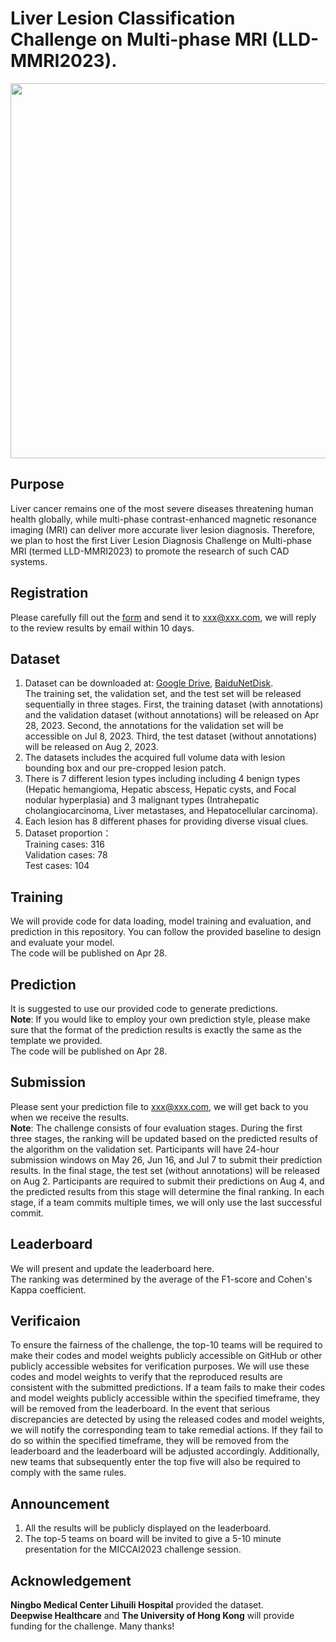 # Liver Lesion Classification Challenge on Multi-phase MRI (LLD-MMRI2023).   
<img src="https://github.com/LMMMEng/LLD-MMRI2023/blob/main/images/logo.png" width="600"/><br/>
## **Purpose**   
Liver cancer remains one of the most severe diseases threatening human health globally, while multi-phase contrast-enhanced magnetic resonance imaging (MRI) can deliver more accurate liver lesion diagnosis. Therefore, we plan to host the first Liver Lesion Diagnosis Challenge on Multi-phase MRI (termed LLD-MMRI2023) to promote the research of such CAD systems.
## **Registration**   
Please carefully fill out the [form](example.com) and send it to xxx@xxx.com, we will reply to the review results by email within 10 days.  
## **Dataset**   
1. Dataset can be downloaded at: [Google Drive](example.com), [BaiduNetDisk](example.com).    
The training set, the validation set, and the test set will be released sequentially in three stages. First, the training dataset (with annotations) and the validation dataset (without annotations) will be released on Apr 28, 2023. Second, the annotations for the validation set will be accessible on Jul 8, 2023. Third, the test dataset (without annotations) will be released on Aug 2, 2023.  
2. The datasets includes the acquired full volume data with lesion bounding box and our pre-cropped lesion patch.   
3. There is 7 different lesion types including including 4 benign types (Hepatic hemangioma, Hepatic abscess, Hepatic cysts, and Focal nodular hyperplasia) and 3 malignant types (Intrahepatic cholangiocarcinoma, Liver metastases, and Hepatocellular carcinoma).   
4. Each lesion has 8 different phases for providing diverse visual clues.   
5. Dataset proportion：   
Training cases: 316   
Validation cases: 78   
Test cases: 104   
## **Training**      
We will provide code for data loading, model training and evaluation, and prediction in this repository. You can follow the provided baseline to design and evaluate your model.   
The code will be published on Apr 28.
## **Prediction**    
It is suggested to use our provided code to generate predictions.  
**Note**: If you would like to employ your own prediction style, please make sure that the format of the prediction results is exactly the same as the template we provided.    
The code will be published on Apr 28.
## **Submission**     
Please sent your prediction file to xxx@xxx.com, we will get back to you when we receive the results.   
**Note**: The challenge consists of four evaluation stages. During the first three stages, the ranking will be updated based on the predicted results of the algorithm on the validation set. Participants will have 24-hour submission windows on May 26, Jun 16, and Jul 7 to submit their prediction results. In the final stage, the test set (without annotations) will be released on Aug 2. Participants are required to submit their predictions on Aug 4, and the predicted results from this stage will determine the final ranking. In each stage, if a team commits multiple times, we will only use the last successful commit.   
## **Leaderboard**    
We will present and update the leaderboard here.    
The ranking was determined by the average of the F1-score and Cohen's Kappa coefficient.    
## **Verificaion**    
To ensure the fairness of the challenge, the top-10 teams will be required to make their codes and model weights publicly accessible on GitHub or other publicly accessible websites for verification purposes. We will use these codes and model weights to verify that the reproduced results are consistent with the submitted predictions. If a team fails to make their codes and model weights publicly accessible within the specified timeframe, they will be removed from the leaderboard. In the event that serious discrepancies are detected by using the released codes and model weights, we will notify the corresponding team to take remedial actions. If they fail to do so within the specified timeframe, they will be removed from the leaderboard and the leaderboard will be adjusted accordingly. Additionally, new teams that subsequently enter the top five will also be required to comply with the same rules.      
## **Announcement**  
1. All the results will be publicly displayed on the leaderboard.   
2. The top-5 teams on board will be invited to give a 5-10 minute presentation for the MICCAI2023 challenge session.   
## **Acknowledgement**  
**Ningbo Medical Center Lihuili Hospital** provided the dataset.    
**Deepwise Healthcare** and **The University of Hong Kong** will provide funding for the challenge. Many thanks!
